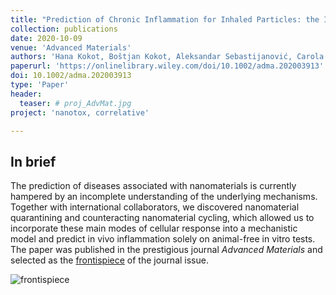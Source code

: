 ```yaml
---
title: "Prediction of Chronic Inflammation for Inhaled Particles: the Impact of Material Cycling and Quarantining in the Lung Epithelium"
collection: publications
date: 2020-10-09
venue: 'Advanced Materials'
authors: 'Hana Kokot, Boštjan Kokot, Aleksandar Sebastijanović, Carola Voss, Rok Podlipec, Patrycja Zawilska, Trine Berthing, Carolina Ballester-López, Pernille Høgh Danielsen, Claudia Contini, Mikhail Ivanov, Ana Krišelj, Petra Čotar, Qiaoxia Zhou, Jessica Ponti, Vadim Zhernovkov, Matthew Schneemilch, Zahra Doumandji, Mojca Pušnik, Polona Umek, Stane Pajk, Olivier Joubert, Otmar Schmid, Iztok Urbančič, Martin Irmler, Johannes Beckers, Vladimir Lobaskin, Sabina Halappanavar, Nick Quirke, Alexander P. Lyubartsev, Ulla Vogel, Tilen Koklič, Tobias Stoeger, Janez Štrancar'
paperurl: 'https://onlinelibrary.wiley.com/doi/10.1002/adma.202003913'
doi: 10.1002/adma.202003913
type: 'Paper'
header:
  teaser: # proj_AdvMat.jpg
project: 'nanotox, correlative'

---
```



In brief 
--------
The prediction of diseases associated with nanomaterials is currently hampered by an incomplete understanding of the underlying mechanisms. Together with  international collaborators, we discovered nanomaterial quarantining and counteracting nanomaterial cycling, which allowed us to incorporate these main modes of cellular response into a mechanistic model and predict in vivo inflammation solely on animal-free in vitro tests. The paper was published in the prestigious journal *Advanced Materials* and selected as the [frontispiece](https://onlinelibrary.wiley.com/doi/abs/10.1002/adma.202070353) of the journal issue.

![frontispiece](/images/proj_AdvMat.jpg)

